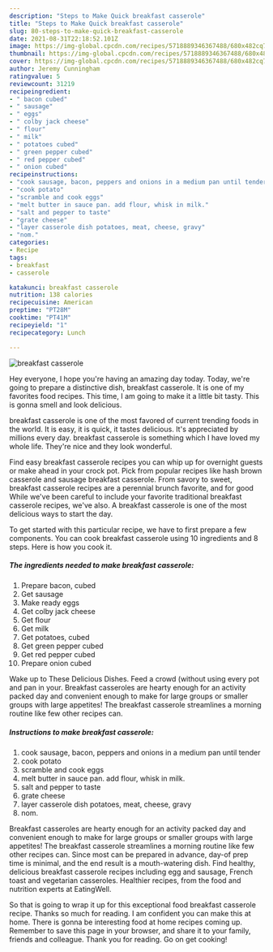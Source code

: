 ```yaml
---
description: "Steps to Make Quick breakfast casserole"
title: "Steps to Make Quick breakfast casserole"
slug: 80-steps-to-make-quick-breakfast-casserole
date: 2021-08-31T22:18:52.101Z
image: https://img-global.cpcdn.com/recipes/5718889346367488/680x482cq70/breakfast-casserole-recipe-main-photo.jpg
thumbnail: https://img-global.cpcdn.com/recipes/5718889346367488/680x482cq70/breakfast-casserole-recipe-main-photo.jpg
cover: https://img-global.cpcdn.com/recipes/5718889346367488/680x482cq70/breakfast-casserole-recipe-main-photo.jpg
author: Jeremy Cunningham
ratingvalue: 5
reviewcount: 31219
recipeingredient:
- " bacon cubed"
- " sausage"
- " eggs"
- " colby jack cheese"
- " flour"
- " milk"
- " potatoes cubed"
- " green pepper cubed"
- " red pepper cubed"
- " onion cubed"
recipeinstructions:
- "cook sausage, bacon, peppers and onions in a medium pan until tender"
- "cook potato"
- "scramble and cook eggs"
- "melt butter in sauce pan. add flour, whisk in milk."
- "salt and pepper to taste"
- "grate cheese"
- "layer casserole dish potatoes, meat, cheese, gravy"
- "nom."
categories:
- Recipe
tags:
- breakfast
- casserole

katakunci: breakfast casserole 
nutrition: 138 calories
recipecuisine: American
preptime: "PT28M"
cooktime: "PT41M"
recipeyield: "1"
recipecategory: Lunch

---
```



![breakfast casserole](https://img-global.cpcdn.com/recipes/5718889346367488/680x482cq70/breakfast-casserole-recipe-main-photo.jpg)

Hey everyone, I hope you're having an amazing day today. Today, we're going to prepare a distinctive dish, breakfast casserole. It is one of my favorites food recipes. This time, I am going to make it a little bit tasty. This is gonna smell and look delicious.

breakfast casserole is one of the most favored of current trending foods in the world. It is easy, it is quick, it tastes delicious. It's appreciated by millions every day. breakfast casserole is something which I have loved my whole life. They're nice and they look wonderful.

Find easy breakfast casserole recipes you can whip up for overnight guests or make ahead in your crock pot. Pick from popular recipes like hash brown casserole and sausage breakfast casserole. From savory to sweet, breakfast casserole recipes are a perennial brunch favorite, and for good While we&#39;ve been careful to include your favorite traditional breakfast casserole recipes, we&#39;ve also. A breakfast casserole is one of the most delicious ways to start the day.


To get started with this particular recipe, we have to first prepare a few components. You can cook breakfast casserole using 10 ingredients and 8 steps. Here is how you cook it.

<!--inarticleads1-->

##### The ingredients needed to make breakfast casserole:

1. Prepare  bacon, cubed
1. Get  sausage
1. Make ready  eggs
1. Get  colby jack cheese
1. Get  flour
1. Get  milk
1. Get  potatoes, cubed
1. Get  green pepper cubed
1. Get  red pepper cubed
1. Prepare  onion cubed


Wake up to These Delicious Dishes. Feed a crowd (without using every pot and pan in your. Breakfast casseroles are hearty enough for an activity packed day and convenient enough to make for large groups or smaller groups with large appetites! The breakfast casserole streamlines a morning routine like few other recipes can. 

<!--inarticleads2-->

##### Instructions to make breakfast casserole:

1. cook sausage, bacon, peppers and onions in a medium pan until tender
1. cook potato
1. scramble and cook eggs
1. melt butter in sauce pan. add flour, whisk in milk.
1. salt and pepper to taste
1. grate cheese
1. layer casserole dish potatoes, meat, cheese, gravy
1. nom.


Breakfast casseroles are hearty enough for an activity packed day and convenient enough to make for large groups or smaller groups with large appetites! The breakfast casserole streamlines a morning routine like few other recipes can. Since most can be prepared in advance, day-of prep time is minimal, and the end result is a mouth-watering dish. Find healthy, delicious breakfast casserole recipes including egg and sausage, French toast and vegetarian casseroles. Healthier recipes, from the food and nutrition experts at EatingWell. 

So that is going to wrap it up for this exceptional food breakfast casserole recipe. Thanks so much for reading. I am confident you can make this at home. There is gonna be interesting food at home recipes coming up. Remember to save this page in your browser, and share it to your family, friends and colleague. Thank you for reading. Go on get cooking!
